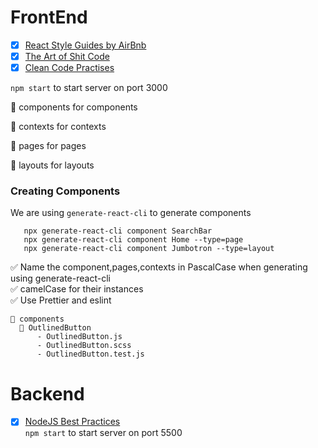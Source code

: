 # FrontEnd

- [x] [React Style Guides by AirBnb](https://github.com/airbnb/javascript/tree/master/react#naming)
- [x] [The Art of Shit Code](https://github.com/trekhleb/state-of-the-art-shitcode)
- [x] [Clean Code Practises](https://github.com/ryanmcdermott/clean-code-javascript)

`npm start` to start server on port 3000

📁 components for components

📁 contexts for contexts

📁 pages for pages

📁 layouts for layouts

### Creating Components

We are using `generate-react-cli` to generate components

```
   npx generate-react-cli component SearchBar
   npx generate-react-cli component Home --type=page
   npx generate-react-cli component Jumbotron --type=layout
```

✅ Name the component,pages,contexts in PascalCase when generating using generate-react-cli  
✅ camelCase for their instances  
✅ Use Prettier and eslint

```
📁 components
  📁 OutlinedButton
      - OutlinedButton.js
      - OutlinedButton.scss
      - OutlinedButton.test.js
```

# Backend
- [x] [NodeJS Best Practices](https://github.com/goldbergyoni/nodebestpractices/blob/master/README.md)                        
`npm start` to start server on port 5500
